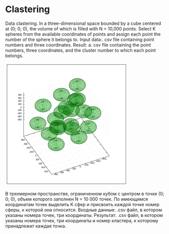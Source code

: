 # Clastering
Data clastering. 
In a three-dimensional space bounded by a cube centered at (0; 0; 0), the volume of which is filled with N = 10,000 points. Select K spheres from the available coordinates of points and assign each point the number of the sphere it belongs to. Input data:. csv file containing point numbers and three coordinates. Result: a. csv file containing the point numbers, three coordinates, and the cluster number to which each point belongs.

![Иллюстрация к проекту](https://github.com/regiomontan/Clastering/blob/master/clastering3D.png)

В трехмерном пространстве, ограниченном кубом с центром в точке (0; 0; 0), объем которого заполнен N = 10 000 точек. По имеющимся координатам точек выделить K сфер и присвоить каждой точке номер сферы, к которой она относится. Входные данные: .csv файл, в котором указаны номера точек, три координаты. Результат: .csv файл, в котором указаны номера точек, три координаты и номер кластера, к которому принадлежит каждая точка. 

